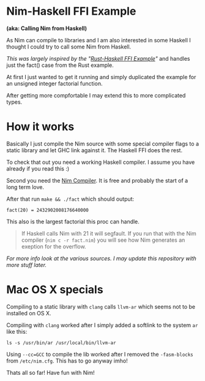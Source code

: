 # Nim-Haskell FFI Example

**(aka: Calling Nim from Haskell)**

As Nim can compile to libraries and I am also interested in some Haskell I thought I could try to call some Nim from Haskell.

_This was largely inspired by the "[Rust-Haskell FFI Example](https://github.com/aisamanra/rust-haskell-ffi)"_ and handles just the fact() case from the Rust example.

At first I just wanted to get it running and simply duplicated the example for an unsigned integer factorial function.

After getting more compfortable I may extend this to more complicated types.

# How it works

Basically I just compile the Nim source with some special compiler flags to a static library and let GHC link against it. The Haskell FFI does the rest.

To check that out you need a working Haskell compiler. I assume you have already if you read this :)

Second you need the [Nim Compiler](http://nim-lang.org/). It is free and probably the start of a long term love.

After that run `make && ./fact` which should output:

```
fact(20) = 2432902008176640000
```

This also is the largest factorial this proc can handle.

> If Haskell calls Nim with 21 it will segfault. If you run that with the Nim compiler (`nim c -r fact.nim`) you will see how Nim generates an exeption for the overflow.

_For more info look at the various sources. I may update this repository with more stuff later._

# Mac OS X specials

Compiling to a static library  with `clang` calls `llvm-ar` which seems not to be installed on OS X.

Compiling with `clang` worked after I simply added a softlink to the system `ar` like this:

```
ls -s /usr/bin/ar /usr/local/bin/llvm-ar
```

Using `--cc=GCC` to compile the lib worked after I removed the `-fasm-blocks` from `/etc/nim.cfg`. This has to go anyway imho!

Thats all so far! Have fun with Nim!

